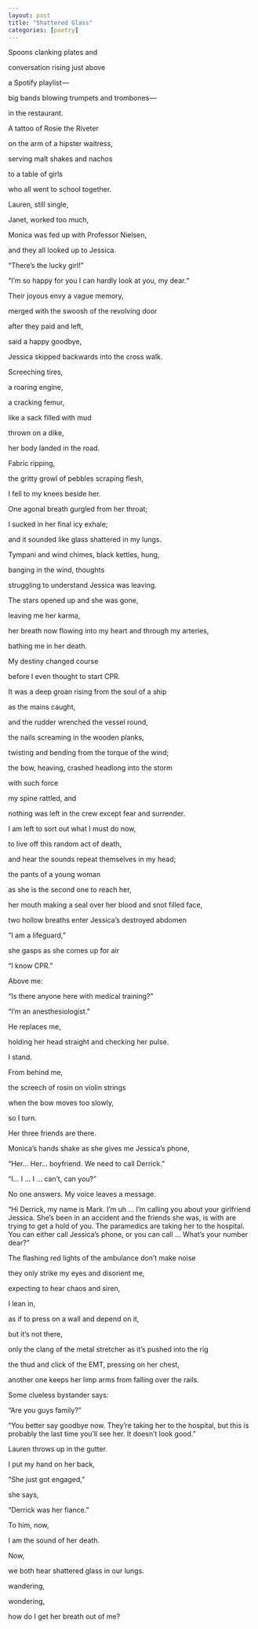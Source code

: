 ```yaml
---
layout: post
title: "Shattered Glass"
categories: [poetry]
---
```


Spoons clanking plates and

conversation rising just above

a Spotify playlist —

big bands blowing trumpets and trombones —

in the restaurant.

A tattoo of Rosie the Riveter

on the arm of a hipster waitress,

serving malt shakes and nachos

to a table of girls

who all went to school together.

Lauren, still single,

Janet, worked too much,

Monica was fed up with Professor Nielsen,

and they all looked up to Jessica.

“There’s the lucky girl!”

“I’m so happy for you I can hardly look at you, my dear.“

Their joyous envy a vague memory,

merged with the swoosh of the revolving door

after they paid and left,

said a happy goodbye,

Jessica skipped backwards into the cross walk.


Screeching tires,

a roaring engine,

a cracking femur,

like a sack filled with mud

thrown on a dike,

her body landed in the road.


Fabric ripping,

the gritty growl of pebbles scraping flesh,

I fell to my knees beside her.

One agonal breath gurgled from her throat;

I sucked in her final icy exhale;

and it sounded like glass shattered in my lungs.


Tympani and wind chimes, black kettles, hung,

banging in the wind, thoughts

struggling to understand Jessica was leaving.

The stars opened up and she was gone,

leaving me her karma,

her breath now flowing into my heart and through my arteries,

bathing me in her death.


My destiny changed course

before I even thought to start CPR.

It was a deep groan rising from the soul of a ship

as the mains caught,

and the rudder wrenched the vessel round,

the nails screaming in the wooden planks,

twisting and bending from the torque of the wind;

the bow, heaving, crashed headlong into the storm

with such force

my spine rattled, and

nothing was left in the crew except fear and surrender.


I am left to sort out what I must do now,

to live off this random act of death,

and hear the sounds repeat themselves in my head;

the pants of a young woman

as she is the second one to reach her,

her mouth making a seal over her blood and snot filled face,

two hollow breaths enter Jessica’s destroyed abdomen

“I am a lifeguard,”

she gasps as she comes up for air

“I know CPR.”

Above me:

“Is there anyone here with medical training?”

“I’m an anesthesiologist.”

He replaces me,

holding her head straight and checking her pulse.

I stand.


From behind me,

the screech of rosin on violin strings

when the bow moves too slowly,

so I turn.

Her three friends are there.

Monica’s hands shake as she gives me Jessica’s phone,

“Her… Her… boyfriend. We need to call Derrick.”

“I… I … I … can’t, can you?”

No one answers. My voice leaves a message.

“Hi Derrick, my name is Mark. I’m uh … I’m calling you about your girlfriend Jessica. She’s been in an accident and the friends she was, is with are trying to get a hold of you. The paramedics are taking her to the hospital. You can either call Jessica’s phone, or you can call … What’s your number dear?”


The flashing red lights of the ambulance don’t make noise

they only strike my eyes and disorient me,

expecting to hear chaos and siren,

I lean in,

as if to press on a wall and depend on it,

but it’s not there,

only the clang of the metal stretcher as it’s pushed into the rig

the thud and click of the EMT, pressing on her chest,

another one keeps her limp arms from falling over the rails.

Some clueless bystander says:

“Are you guys family?”

“You better say goodbye now. They’re taking her to the hospital, but this is probably the last time you’ll see her. It doesn’t look good.”

Lauren throws up in the gutter.

I put my hand on her back,

“She just got engaged,”

she says,

“Derrick was her fiance.”


To him, now,

I am the sound of her death.

Now,

we both hear shattered glass in our lungs.

wandering,

wondering,

how do I get her breath out of me?